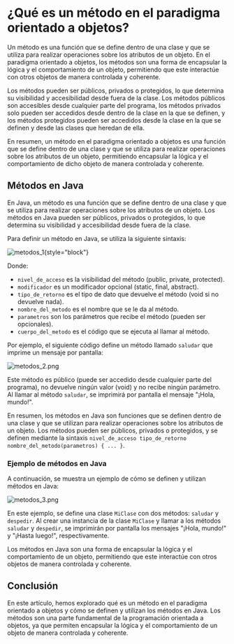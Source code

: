 # ¿Qué es un método en el paradigma orientado a objetos?

Un método es una función que se define dentro de una clase y que se utiliza para realizar operaciones sobre los
atributos de un objeto. En el paradigma orientado a objetos, los métodos son una forma de encapsular la lógica y el
comportamiento de un objeto, permitiendo que este interactúe con otros objetos de manera controlada y coherente.

Los métodos pueden ser públicos, privados o protegidos, lo que determina su visibilidad y accesibilidad desde fuera de
la clase. Los métodos públicos son accesibles desde cualquier parte del programa, los métodos privados solo pueden ser
accedidos desde dentro de la clase en la que se definen, y los métodos protegidos pueden ser accedidos desde la clase
en la que se definen y desde las clases que heredan de ella.

En resumen, un método en el paradigma orientado a objetos es una función que se define dentro de una clase y que se
utiliza para realizar operaciones sobre los atributos de un objeto, permitiendo encapsular la lógica y el comportamiento
de dicho objeto de manera controlada y coherente.

## Métodos en Java

En Java, un método es una función que se define dentro de una clase y que se utiliza para realizar operaciones sobre
los atributos de un objeto. Los métodos en Java pueden ser públicos, privados o protegidos, lo que determina su
visibilidad y accesibilidad desde fuera de la clase.

Para definir un método en Java, se utiliza la siguiente sintaxis:

![metodos_1](metodos_1.png){style="block"}

Donde:

* `nivel_de_acceso` es la visibilidad del método (public, private, protected).
* `modificador` es un modificador opcional (static, final, abstract).
* `tipo_de_retorno` es el tipo de dato que devuelve el método (void si no devuelve nada).
* `nombre_del_metodo` es el nombre que se le da al método.
* `parametros` son los parámetros que recibe el método (pueden ser opcionales).
* `cuerpo_del_metodo` es el código que se ejecuta al llamar al método.

Por ejemplo, el siguiente código define un método llamado `saludar` que imprime un mensaje por pantalla:

![metodos_2.png](metodos_2.png)

Este método es público (puede ser accedido desde cualquier parte del programa), no devuelve ningún valor (void) y no
recibe ningún parámetro. Al llamar al método `saludar`, se imprimirá por pantalla el mensaje "¡Hola, mundo!".

En resumen, los métodos en Java son funciones que se definen dentro de una clase y que se utilizan para realizar
operaciones sobre los atributos de un objeto. Los métodos pueden ser públicos, privados o protegidos, y se definen
mediante la sintaxis `nivel_de_acceso tipo_de_retorno nombre_del_metodo(parametros) { ... }`.

### Ejemplo de métodos en Java

A continuación, se muestra un ejemplo de cómo se definen y utilizan métodos en Java:

![metodos_3.png](metodos_3.png)

En este ejemplo, se define una clase `MiClase` con dos métodos: `saludar` y `despedir`. Al crear una instancia de la
clase `MiClase` y llamar a los métodos `saludar` y `despedir`, se imprimirán por pantalla los mensajes "¡Hola, mundo!"
y "¡Hasta luego!", respectivamente.

Los métodos en Java son una forma de encapsular la lógica y el comportamiento de un objeto, permitiendo que este
interactúe con otros objetos de manera controlada y coherente.

## Conclusión

En este artículo, hemos explorado qué es un método en el paradigma orientado a objetos y cómo se definen y utilizan los
métodos en Java. Los métodos son una parte fundamental de la programación orientada a objetos, ya que permiten
encapsular la lógica y el comportamiento de un objeto de manera controlada y coherente.